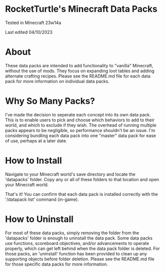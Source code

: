 # RocketTurtle's Minecraft Data Packs

Tested in Minecraft 23w14a

Last edited 04/10/2023

# About

These data packs are intended to add functionality to "vanilla" Minecraft, without the use of mods.  They focus on expanding loot tables and adding alternate crafting recipes.  Please see the README.md file for each data pack for more information on individual data packs.

# Why So Many Packs?

I've made the decision to seperate each concept into its own data pack.  This is to enable users to pick and choose which behaviors to add to their world, and which to exclude if they wish.  The overhead of running multiple packs appears to be negligible, so performance shouldn't be an issue.  I'm considering bundling each data pack into one "master" data pack for ease of use, perhaps at a later date.

# How to Install

Navigate to your Minecraft world's save directory and locate the 'datapacks' folder.  Copy any or all of these folders to that location and open your Minecraft world.

That's it!  You can confirm that each data pack is installed correctly with the '/datapack list' command (in-game).

# How to Uninstall

For most of these data packs, simply removing the folder from the 'datapacks' folder is enough to uninstall the data pack.  Some data packs use functions, scoreboard objectives, and/or advancements to operate properly, which can get left behind when the data pack folder is deleted.  For those packs, an 'uninstall' function has been provided to clean up any supporting objects before folder deletion.  Please see the README.md file for those specific data packs for more information.

